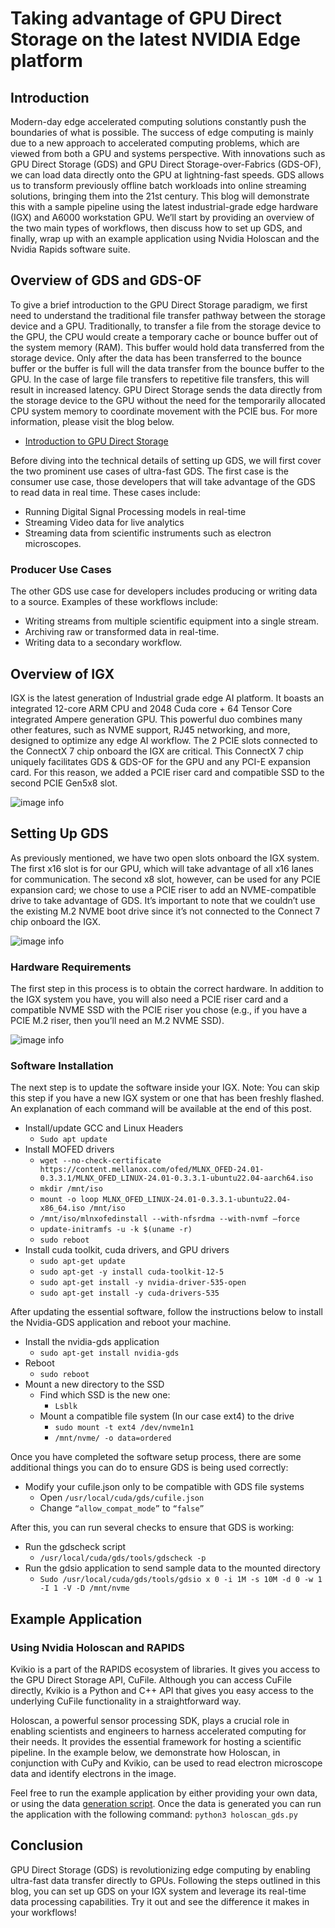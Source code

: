# Taking advantage of GPU Direct Storage on the latest NVIDIA Edge platform
## 	Introduction
Modern-day edge accelerated computing solutions constantly push the boundaries of what is possible. The success of edge computing is mainly due to a new approach to accelerated computing problems, which are viewed from both a GPU and systems perspective. With innovations such as GPU Direct Storage (GDS) and GPU Direct Storage-over-Fabrics (GDS-OF), we can load data directly onto the GPU at lightning-fast speeds. GDS allows us to transform previously offline batch workloads into online streaming solutions, bringing them into the 21st century. This blog will demonstrate this with a sample pipeline using the latest industrial-grade edge hardware (IGX) and A6000 workstation GPU. We’ll start by providing an overview of the two main types of workflows, then discuss how to set up GDS, and finally, wrap up with an example application using Nvidia Holoscan and the Nvidia Rapids software suite.

## 	Overview of GDS and GDS-OF
To give a brief introduction to the GPU Direct Storage paradigm, we first need to understand the traditional file transfer pathway between the storage device and a GPU. Traditionally, to transfer a file from the storage device to the GPU, the CPU would create a temporary cache or bounce buffer out of the system memory (RAM). This buffer would hold data transferred from the storage device. Only after the data has been transferred to the bounce buffer or the buffer is full will the data transfer from the bounce buffer to the GPU. In the case of large file transfers to repetitive file transfers, this will result in increased latency. GPU Direct Storage sends the data directly from the storage device to the GPU without the need for the temporarily allocated CPU system memory to coordinate movement with the PCIE bus. For more information, please visit the blog below.
-	[Introduction to GPU Direct Storage](https://developer.nvidia.com/blog/gpudirect-storage/)

Before diving into the technical details of setting up GDS, we will first cover the two prominent use cases of ultra-fast GDS. The first case is the consumer use case, those developers that will take advantage of the GDS to read data in real time. These cases include:
- Running Digital Signal Processing models in real-time
- Streaming Video data for live analytics
- Streaming data from scientific instruments such as electron microscopes.

### 	Producer Use Cases
The other GDS use case for developers includes producing or writing data to 	a source. Examples of these workflows include:
- Writing streams from multiple scientific equipment into a single stream.
- Archiving raw or transformed data in real-time.
- Writing data to a secondary workflow.

## Overview of IGX
IGX is the latest generation of Industrial grade edge AI platform. It boasts an integrated 12-core ARM CPU and 2048 Cuda core + 64 Tensor Core integrated Ampere generation GPU. This powerful duo combines many other features, such as NVME support, RJ45 networking, and more, designed to optimize any edge AI workflow. The 2 PCIE slots connected to the ConnectX 7 chip onboard the IGX are critical. This ConnectX 7 chip uniquely facilitates GDS & GDS-OF for the GPU and any PCI-E expansion card. For this reason, we added a PCIE riser card and compatible SSD to the second PCIE Gen5x8 slot.    

![image info](./pictures/igx.png)


## Setting Up GDS 
As previously mentioned, we have two open slots onboard the IGX system. The first x16 slot is for our GPU, which will take advantage of all x16 lanes for communication. The second x8 slot, however, can be used for any PCIE expansion card; we chose to use a PCIE riser to add an NVME-compatible drive to take advantage of GDS. It’s important to note that we couldn’t use the existing M.2 NVME boot drive since it’s not connected to the Connect 7 chip onboard the IGX.

![image info](./pictures/igx_diagram.png)

### Hardware Requirements
The first step in this process is to obtain the correct hardware. In addition to the IGX system you have, you will also need a PCIE riser card and a compatible NVME SSD with the PCIE riser you chose (e.g., if you have a PCIE M.2 riser, then you’ll need an M.2 NVME SSD).
 
 ![image info](./pictures/pcie_riser.png)

### Software Installation
The next step is to update the software inside your IGX. Note: You can skip this step if you have a new IGX system or one that has been freshly flashed. An explanation of each command will be available at the end of this post.
* Install/update GCC and Linux Headers
    * ```Sudo apt update```
* Install MOFED drivers
    * ```wget --no-check-certificate https://content.mellanox.com/ofed/MLNX_OFED-24.01-0.3.3.1/MLNX_OFED_LINUX-24.01-0.3.3.1-ubuntu22.04-aarch64.iso```
    * ```mkdir /mnt/iso```
    * ```mount -o loop MLNX_OFED_LINUX-24.01-0.3.3.1-ubuntu22.04-x86_64.iso /mnt/iso```
    * ```/mnt/iso/mlnxofedinstall --with-nfsrdma --with-nvmf –force```
    * ```update-initramfs -u -k $(uname -r)```
    * ```sudo reboot```
* Install cuda toolkit, cuda drivers, and GPU drivers
    * ```sudo apt-get update```  
    * ```sudo apt-get -y install cuda-toolkit-12-5``` 
    * ```sudo apt-get install -y nvidia-driver-535-open``` 
    * ```sudo apt-get install -y cuda-drivers-535 ```

After updating the essential software, follow the instructions below to install the Nvidia-GDS application and reboot your machine.
* Install the nvidia-gds application
    * ```sudo apt-get install nvidia-gds```
* Reboot
    * ```sudo reboot```
* Mount a new directory to the SSD
    * Find which SSD is the new one:
        *   ```Lsblk```
    * Mount a compatible file system (In our case ext4) to the drive
        * ```sudo mount -t ext4 /dev/nvme1n1```     
        * ```/mnt/nvme/ -o data=ordered```

Once you have completed the software setup process, there are some additional things you can do to ensure GDS is being used correctly:

* Modify your cufile.json only to be compatible with GDS file systems
    * Open ```/usr/local/cuda/gds/cufile.json```
    * Change ```“allow_compat_mode”``` to ```“false”```

After this, you can run several checks to ensure that GDS is working:
* Run the gdscheck script
    * ```/usr/local/cuda/gds/tools/gdscheck -p```
* Run the gdsio application to send sample data to the mounted directory
    * ```Sudo /usr/local/cuda/gds/tools/gdsio x 0 -i 1M -s 10M -d 0 -w 1 -I 1 -V -D /mnt/nvme``` 

## Example Application
### Using Nvidia Holoscan and RAPIDS

Kvikio is a part of the RAPIDS ecosystem of libraries. It gives you access to the GPU Direct Storage API, CuFile. Although you can access CuFile directly, Kvikio is a Python and C++ API that gives you easy access to the underlying CuFile functionality in a straightforward way.  

Holoscan, a powerful sensor processing SDK, plays a crucial role in enabling scientists and engineers to harness accelerated computing for their needs. It provides the essential framework for hosting a scientific pipeline. In the example below, we demonstrate how Holoscan, in conjunction with CuPy and Kvikio, can be used to read electron microscope data and identify electrons in the image.

Feel free to run the example application by either providing your own data, or using the data [generation script](./data_gen.py). 
Once the data is generated you can run the application with the following command: 
```python3 holoscan_gds.py ```
 
## Conclusion
GPU Direct Storage (GDS) is revolutionizing edge computing by enabling ultra-fast data transfer directly to GPUs. Following the steps outlined in this blog, you can set up GDS on your IGX system and leverage its real-time data processing capabilities. Try it out and see the difference it makes in your workflows!